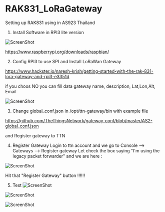 # RAK831_LoRaGateway
Setting up RAK831 using in AS923 Thailand  

1) Install Software in RPI3 lite version

![ScreenShot](https://cdn.instructables.com/FQT/00JT/J1GOYEID/FQT00JTJ1GOYEID.LARGE.jpg?auto=webp&crop=3:2)

https://www.raspberrypi.org/downloads/raspbian/


2) Config RPI3 to use SPI and Install LoRaWan Gateway 

https://www.hackster.io/naresh-krish/getting-started-with-the-rak-831-lora-gateway-and-rpi3-e3351d

if you choos NO you can fill data gateway name, description, Lat,Lon,Alt, Email 

![ScreenShot](https://ttnstaticfile.blob.core.windows.net/media/django-summernote/2017-10-10/90b61a02-3f46-415d-bb73-9837dbd7f59b.png)

3) Change global_conf.json in /opt/ttn-gateway/bin with example file

https://github.com/TheThingsNetwork/gateway-conf/blob/master/AS2-global_conf.json

and Register gateway to TTN 

4) Register Gateway 
Login to ttn account and we go to Console --> Gateways --> Register gateway
Let check the box saying "I'm using the legacy packet forwarder" and we are here :

![ScreenShot](https://ttnstaticfile.blob.core.windows.net/media/django-summernote/2017-10-10/29ae7b7e-2034-4269-b434-74ce886cc890.png)

Hit that "Register Gateway" button !!!!!!

5) Test 
![ScreenShot](https://github.com/worrajak/RAK831_LoRaGateway/blob/master/CSV049.jpg)

![ScreenShot](https://github.com/worrajak/RAK831_LoRaGateway/blob/master/CSV048.jpg)

![ScreenShot](https://github.com/worrajak/RAK831_LoRaGateway/blob/master/CSV047.jpg)



